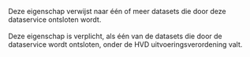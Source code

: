 Deze eigenschap verwijst naar één of meer datasets die door deze dataservice ontsloten wordt.
<br/>
<br/>
Deze eigenschap is verplicht, als één van de datasets die door de dataservice wordt ontsloten, onder de HVD uitvoeringsverordening valt.

